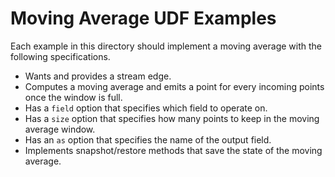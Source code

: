 # Moving Average UDF Examples

Each example in this directory should implement a moving average with the following specifications.

* Wants and provides a stream edge.
* Computes a moving average and emits a point for every incoming points once the window is full.
* Has a `field` option that specifies which field to operate on.
* Has a `size` option that specifies how many points to keep in the moving average window.
* Has an `as` option that specifies the name of the output field.
* Implements snapshot/restore methods that save the state of the moving average.


